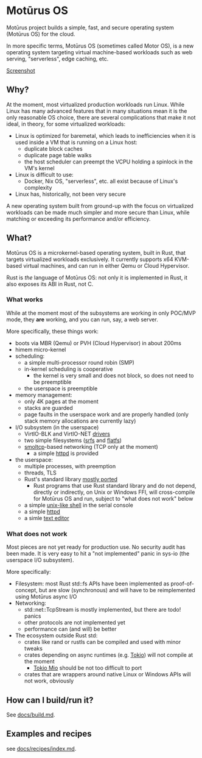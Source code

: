 # Motūrus OS

Motūrus project builds a simple, fast, and secure operating system (Motūrus OS) for the cloud.

In more specific terms, Motūrus OS (sometimes called Motor OS),
is a new operating system targeting virtual machine-based workloads such as web serving, "serverless", edge caching, etc.

[Screenshot](docs/screenshot.md)

## Why?

At the moment, most virtualized production workloads run Linux.
While Linux has many advanced features that in many
situations mean it is the only reasonable OS choice, there are
several complications that make it not ideal, in theory,
for some virtualized workloads:

* Linux is optimized for baremetal, which leads to inefficiencies
when it is used inside a VM that is running on a Linux host:
  * duplicate block caches
  * duplicate page table walks
  * the host scheduler can preempt the VCPU holding a spinlock in the VM's kernel
* Linux is difficult to use:
  * Docker, Nix OS, "serverless", etc. all exist because of Linux's complexity
* Linux has, historically, not been very secure

A new operating system built from ground-up with the focus
on virtualized workloads can be made much simpler and more
secure than Linux, while matching or exceeding its 
performance and/or efficiency.

## What?

Motūrus OS is a microkernel-based operating system, built in
Rust, that targets virtualized workloads exclusively. It
currently supports x64 KVM-based virtual machines, and can
run in either Qemu or Cloud Hypervisor.

Rust is _the_ language of Motūrus OS: not only it is
implemented in Rust, it also exposes its ABI in Rust, not C.

### What works

While at the moment most of the subsystems are working in only
POC/MVP mode, they **are** working, and you can run, say, a web
server.

More specifically, these things work:

* boots via MBR (Qemu) or PVH (Cloud Hypervisor) in about 200ms
* himem micro-kernel
* scheduling:
  * a simple multi-processor round robin (SMP)
  * in-kernel scheduling is cooperative
    * the kernel is very small and does not block, so does not need to be preemptible
  * the userspace is preemptible
* memory management:
  * only 4K pages at the moment
  * stacks are guarded
  * page faults in the userspace work and are properly handled (only stack memory allocations are currently lazy)
* I/O subsystem (in the userspace)
  * VirtIO-BLK and VirtIO-NET [drivers](https://github.com/moturus/motor-os/tree/main/src/lib/virtio)
  * two simple filesystems
  ([srfs](https://crates.io/crates/srfs) and
  [flatfs](https://crates.io/crates/flatfs))
  * [smoltcp](https://crates.io/crates/smoltcp)-based networking (TCP only at the moment)
    * a simple [httpd](https://github.com/moturus/motor-os/tree/main/src/bin/httpd) is provided
* the userspace:
  * multiple processes, with preemption
  * threads, TLS
  * Rust's standard library [mostly ported](https://github.com/moturus/rust/tree/moturus-2023-12-16)
    * Rust programs that use Rust standard library and do not
    depend, directly or indirectly, on Unix or Windows FFI,
    will cross-compile for Motūrus OS and run, subject to
    "what does not work" below
  * a simple [unix-like shell](https://github.com/moturus/rush) in the serial console
  * a simple [httpd](https://github.com/moturus/motor-os/tree/main/src/bin/httpd)
  * a simle [text editor](https://github.com/moturus/motor-os/tree/main/src/bin/kibim)

### What does not work

Most pieces are not yet ready for production use. No security
audit has been made. It is very easy to hit a "not implemented"
panic in sys-io (the userspace I/O subsystem).

More specifically:

* Filesystem: most Rust std::fs APIs have been implemented as 
  proof-of-concept, but are slow (synchronous) and will
  have to be reimplemented using Motūrus async I/O
* Networking:
  * std::net::TcpStream is mostly implemented, but there are
  todo! panics
  * other protocols are not implemented yet
  * performance can (and will) be better
* The ecosystem outside Rust std:
  * crates like rand or rustls can be compiled and used
    with minor tweaks
  * crates depending on async runtimes (e.g.
  [Tokio](https://tokio.rs/)) will not compile at the moment
    * [Tokio Mio](https://github.com/tokio-rs/mio) should be
    not too difficult to port
  * crates that are wrappers around native Linux or Windows APIs
    will not work, obviously

## How can I build/run it? 

See [docs/build.md](docs/build.md).

## Examples and recipes

see [docs/recipes/index.md](docs/recipes/index.md).
